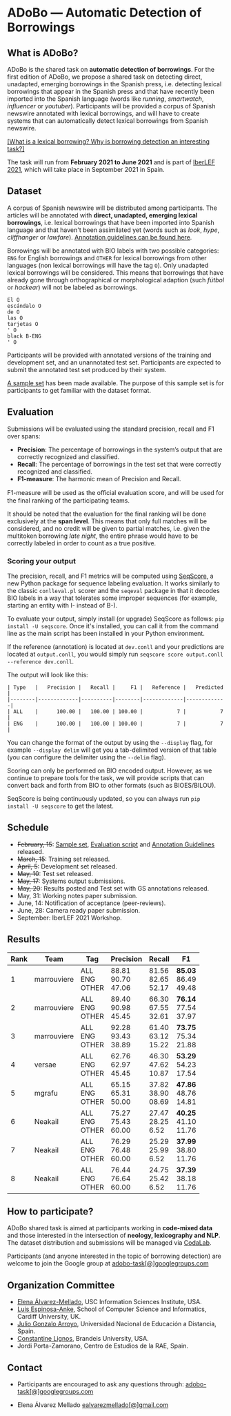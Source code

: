 # ADoBo — Automatic Detection of Borrowings 
## What is ADoBo?
ADoBo is the shared task on **automatic detection of borrowings**. For the first edition of ADoBo, we propose a shared task on detecting direct, unadapted, emerging borrowings in the Spanish press, i.e. detecting lexical borrowings that appear in the Spanish press and that have recently been imported into the Spanish language (words like _running_, _smartwatch_, _influencer_ or _youtuber_). Participants will be provided a corpus of Spanish newswire annotated with lexical borrowings, and will have to create  systems that can automatically detect lexical borrowings from Spanish newswire.

[[What is a lexical borrowing? Why is borrowing detection an interesting task?]](https://adobo-task.github.io/borrowing.html)

The task will run from **February 2021 to June 2021** and is part of [IberLEF 2021](https://sites.google.com/view/iberlef2021/), which will take place in September 2021 in Spain.

## Dataset
A corpus of Spanish newswire will be distributed among participants. The articles will be annotated with **direct, unadapted, emerging lexical borrowings**, i.e. lexical borrowings that have been imported into Spanish language and that haven't been assimilated yet (words such as _look_, _hype_, _cliffhanger_ or _lawfare_). [Annotation guidelines can be found here](https://adobo-task.github.io/docs/guidelines.pdf).

Borrowings will be annotated with BIO labels with two possible categories: ``ENG`` for English borrowings and ``OTHER`` for lexical borrowings from other languages (non lexical borrowings will have the tag ``O``). Only unadapted lexical borrowings will be considered. This means that borrowings that have already gone through orthographical or morphological adaption (such _fútbol_ or _hackear_) will not be labeled as borrowings. 

```
El O
escándalo O
de O
las O
tarjetas O
' O
black B-ENG
' O
```

Participants will be provided with annotated versions of the training and development set, and an unannotated test set. Participants are expected to submit the annotated test set produced by their system. 

[A sample set](https://github.com/adobo-task/adobo-2021/tree/main/corpus) has been made available. The purpose of this sample set is for participants to get familiar with the dataset format.

## Evaluation
Submissions will be evaluated using the standard precision, recall and F1 over spans:
* **Precision**: The percentage of borrowings in the system’s output that are correctly recognized and classified.
* **Recall**: The percentage of borrowings in the test set that were correctly recognized and classified.
* **F1-measure**: The harmonic mean of Precision and Recall.

F1-measure will be used as the oﬀicial evaluation score, and will be used for the final ranking of the participating teams. 

It should be noted that the evaluation for the final ranking will be done exclusively at the **span level**. This means that only full matches will be considered, and no credit will be given to partial matches, i.e. given the multitoken borrowing _late night_, the entire phrase would have to be correctly labeled in order to count as a true positive. 

### Scoring your output

The precision, recall, and F1 metrics will be computed using [SeqScore](https://github.com/bltlab/seqscore), a new Python package for sequence labeling evaluation.
It works similarly to the classic `conlleval.pl` scorer and the `seqeval` package in that it decodes BIO labels in a way that tolerates some improper sequences (for example, starting an entity with I- instead of B-).

To evaluate your output, simply install (or upgrade) SeqScore as follows: `pip install -U seqscore`.
Once it's installed, you can call it from the command line as the main script has been installed in your Python environment.

If the reference (annotation) is located at `dev.conll` and your predictions are located at `output.conll`, you would simply run `seqscore score output.conll --reference dev.conll`.

The output will look like this:
```
| Type   |   Precision |   Recall |     F1 |   Reference |   Predicted |
|--------|-------------|----------|--------|-------------|-------------|
| ALL    |      100.00 |   100.00 | 100.00 |           7 |           7 |
| ENG    |      100.00 |   100.00 | 100.00 |           7 |           7 |
```

You can change the format of the output by using the `--display` flag, for example `--display delim` will get you a tab-delimited version of that table (you can configure the delimiter using the `--delim` flag).

Scoring can only be performed on BIO encoded output. However, as we continue to prepare tools for the task, we will provide scripts that can convert back and forth from BIO to other formats (such as BIOES/BILOU).

SeqScore is being continuously updated, so you can always run `pip install -U seqscore` to get the latest.

## Schedule

* ~~February, 15~~: [Sample set](https://github.com/adobo-task/adobo-2021/tree/main/corpus), [Evaluation script](https://github.com/bltlab/seqscore) and [Annotation Guidelines](https://adobo-task.github.io/docs/guidelines.pdf) released.
* ~~March, 15~~: Training set released.
* ~~April,  5~~: Development set released.
* ~~May, 10~~: Test set released.
* ~~May,   17~~: Systems output submissions.
* ~~May,   20~~: Results posted and Test set with GS annotations released.
* May,   31: Working notes paper submission.
* June,  14: Notification of acceptance (peer-reviews).
* June,  28: Camera ready paper submission.
* September: IberLEF 2021 Workshop.

## Results

| Rank | Team         | Tag                 | Precision               | Recall                  | F1                          |
|------|--------------|---------------------|-------------------------|-------------------------|-----------------------------|
| 1    | marrouviere  | ALL<br>ENG<br>OTHER | 88.81<br>90.70<br>47.06 | 81.56<br>82.65<br>52.17 | **85.03**<br>86.49<br>49.48 |
| 2    | marrouviere  | ALL<br>ENG<br>OTHER | 89.40<br>90.98<br>45.45 | 66.30<br>67.55<br>32.61 | **76.14**<br>77.54<br>37.97 |
| 3    | marrouviere  | ALL<br>ENG<br>OTHER | 92.28<br>93.43<br>38.89 | 61.40<br>63.12<br>15.22 | **73.75**<br>75.34<br>21.88 |
| 4    | versae       | ALL<br>ENG<br>OTHER | 62.76<br>62.97<br>45.45 | 46.30<br>47.62<br>10.87 | **53.29**<br>54.23<br>17.54 |
| 5    | mgrafu       | ALL<br>ENG<br>OTHER | 65.15<br>65.31<br>50.00 | 37.82<br>38.90<br>08.69 | **47.86**<br>48.76<br>14.81 |
| 6    | Neakail      | ALL<br>ENG<br>OTHER | 75.27<br>75.43<br>60.00 | 27.47<br>28.25<br>6.52  | **40.25**<br>41.10<br>11.76 |
| 7    | Neakail      | ALL<br>ENG<br>OTHER | 76.29<br>76.48<br>60.00 | 25.29<br>25.99<br>6.52  | **37.99**<br>38.80<br>11.76 |
| 8    | Neakail      | ALL<br>ENG<br>OTHER | 76.44<br>76.64<br>60.00 | 24.75<br>25.42<br>6.52  | **37.39**<br>38.18<br>11.76 |

## How to participate?
ADoBo shared task is aimed at participants working in **code-mixed data** and those interested in the intersection of **neology, lexicography and NLP**. The dataset distribution and submissions will be managed via [CodaLab](https://competitions.codalab.org/competitions/28771). 

Participants (and anyone interested in the topic of borrowing detection) are welcome to join the Google group at [adobo-task[@]googlegroups.com](mailto:adobo-task@googlegroups.com)


## Organization Committee

* [Elena Álvarez-Mellado](https://lirondos.github.io/), USC Information Sciences Institute, USA.
* [Luis Espinosa-Anke](https://luis-espinosa-anke.jimdosite.com/), School of Computer Science and Informatics, Cardiff University, UK. 
* [Julio Gonzalo Arroyo](https://sites.google.com/view/nlp-uned/people/julio-gonzalo), Universidad Nacional de Educación a Distancia, Spain.
* [Constantine Lignos](https://lignos.org/), Brandeis University, USA.
* Jordi Porta-Zamorano, Centro de Estudios de la RAE, Spain.

## Contact

* Participants are encouraged to ask any questions through: [adobo-task[@]googlegroups.com](mailto:adobo-task@googlegroups.com)

* Elena Álvarez Mellado [ealvarezmellado[@]gmail.com](mailto:adobo-task@googlegroups.com)
